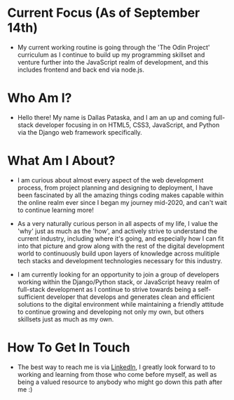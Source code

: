 # Current Focus (As of September 14th) #
- My current working routine is going through the 'The Odin Project' curriculum as I continue to build up my programming skillset and venture further into the JavaScript realm of development, and this includes frontend and back end via node.js. 
# Who Am I? #
- Hello there! My name is Dallas Pataska, and I am an up and coming full-stack developer focusing in on HTML5, CSS3, JavaScript, and Python via the Django web framework specifically. 
# What Am I About? #
- I am curious about almost every aspect of the web development process, from project planning and designing to deployment, I have been fascinated by all the amazing things coding makes capable within the online realm ever since I began my journey mid-2020, and can't wait to continue learning more!
- As a very naturally curious person in all aspects of my life, I value the 'why' just as much as the 'how', and actively strive to understand the current industry, including where it's going, and especially how I can fit into that picture and grow along with the rest of the digital development world to continuously build upon layers of knowledge across mulitiple tech stacks and development technologies necessary for this industry. 

- I am currently looking for an opportunity to join a group of developers working within the Django/Python stack, or JavaScript heavy realm of full-stack development as I continue to strive towards being a self-sufficient developer that develops and generates clean and efficient solutions to the digital environment while maintaining a friendly attitude to continue growing and developing not only my own, but others skillsets just as much as my own.
# How To Get In Touch #
- The best way to reach me is via [LinkedIn](https://www.linkedin.com/in/dallas-pataska/), I greatly look forward to to working and learning from those who come before myself, as well as being a valued resource to anybody who might go down this path after me :)
